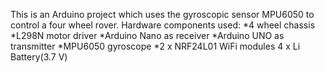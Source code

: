 This is an Arduino project which uses the gyroscopic sensor MPU6050 to control a four wheel rover.
Hardware components used:
  *4 wheel chassis
  *L298N motor driver
  *Arduino Nano as receiver
  *Arduino UNO as transmitter
  *MPU6050 gyroscope
  *2 x NRF24L01 WiFi modules
  4 x Li Battery(3.7 V)
